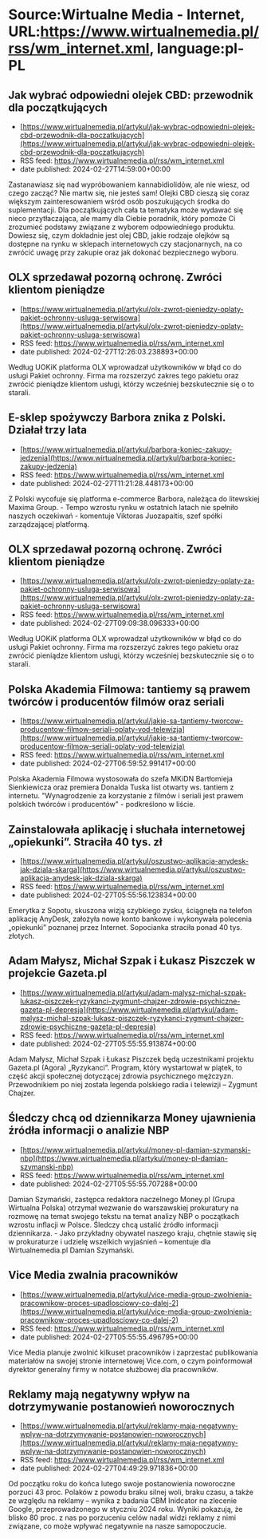 # Source:Wirtualne Media - Internet, URL:https://www.wirtualnemedia.pl/rss/wm_internet.xml, language:pl-PL

## Jak wybrać odpowiedni olejek CBD: przewodnik dla początkujących
 - [https://www.wirtualnemedia.pl/artykul/jak-wybrac-odpowiedni-olejek-cbd-przewodnik-dla-poczatkujacych](https://www.wirtualnemedia.pl/artykul/jak-wybrac-odpowiedni-olejek-cbd-przewodnik-dla-poczatkujacych)
 - RSS feed: https://www.wirtualnemedia.pl/rss/wm_internet.xml
 - date published: 2024-02-27T14:59:00+00:00

Zastanawiasz się nad wypróbowaniem kannabidiolidów, ale nie wiesz, od czego zacząć? Nie martw się, nie jesteś sam! Olejki CBD cieszą się coraz większym zainteresowaniem wśród osób poszukujących środka do suplementacji. Dla początkujących cała ta tematyka może wydawać się nieco przytłaczająca, ale mamy dla Ciebie poradnik, który pomoże Ci zrozumieć podstawy związane z wyborem odpowiedniego produktu. Dowiesz się, czym dokładnie jest olej CBD, jakie rodzaje olejków są dostępne na rynku w sklepach internetowych czy stacjonarnych, na co zwrócić uwagę przy zakupie oraz jak dokonać bezpiecznego wyboru.

## OLX sprzedawał pozorną ochronę. Zwróci klientom pieniądze
 - [https://www.wirtualnemedia.pl/artykul/olx-zwrot-pieniedzy-oplaty-pakiet-ochronny-usluga-serwisowa](https://www.wirtualnemedia.pl/artykul/olx-zwrot-pieniedzy-oplaty-pakiet-ochronny-usluga-serwisowa)
 - RSS feed: https://www.wirtualnemedia.pl/rss/wm_internet.xml
 - date published: 2024-02-27T12:26:03.238893+00:00

Według UOKiK platforma OLX wprowadzał użytkowników w błąd co do usługi Pakiet ochronny. Firma ma rozszerzyć zakres tego pakietu oraz zwrócić pieniądze klientom usługi, którzy wcześniej bezskutecznie się o to starali.

## E-sklep spożywczy Barbora znika z Polski. Działał trzy lata
 - [https://www.wirtualnemedia.pl/artykul/barbora-koniec-zakupy-jedzenia](https://www.wirtualnemedia.pl/artykul/barbora-koniec-zakupy-jedzenia)
 - RSS feed: https://www.wirtualnemedia.pl/rss/wm_internet.xml
 - date published: 2024-02-27T11:21:28.448173+00:00

Z Polski wycofuje się platforma e-commerce Barbora, należąca do litewskiej Maxima Group. - Tempo wzrostu rynku w ostatnich latach nie spełniło naszych oczekiwań - komentuje Viktoras Juozapaitis, szef spółki zarządzającej platformą.

## OLX sprzedawał pozorną ochronę. Zwróci klientom pieniądze
 - [https://www.wirtualnemedia.pl/artykul/olx-zwrot-pieniedzy-oplaty-za-pakiet-ochronny-usluga-serwisowa](https://www.wirtualnemedia.pl/artykul/olx-zwrot-pieniedzy-oplaty-za-pakiet-ochronny-usluga-serwisowa)
 - RSS feed: https://www.wirtualnemedia.pl/rss/wm_internet.xml
 - date published: 2024-02-27T09:09:38.096333+00:00

Według UOKiK platforma OLX wprowadzał użytkowników w błąd co do usługi Pakiet ochronny. Firma ma rozszerzyć zakres tego pakietu oraz zwrócić pieniądze klientom usługi, którzy wcześniej bezskutecznie się o to starali.

## Polska Akademia Filmowa: tantiemy są prawem twórców i producentów filmów oraz seriali
 - [https://www.wirtualnemedia.pl/artykul/jakie-sa-tantiemy-tworcow-producentow-filmow-seriali-oplaty-vod-telewizja](https://www.wirtualnemedia.pl/artykul/jakie-sa-tantiemy-tworcow-producentow-filmow-seriali-oplaty-vod-telewizja)
 - RSS feed: https://www.wirtualnemedia.pl/rss/wm_internet.xml
 - date published: 2024-02-27T06:59:52.991417+00:00

Polska Akademia Filmowa wystosowała do szefa MKiDN Bartłomieja Sienkiewicza oraz premiera Donalda Tuska list otwarty ws. tantiem z internetu. "Wynagrodzenie za korzystanie z filmów i seriali jest prawem polskich twórców i producentów" - podkreślono w liście.

## Zainstalowała aplikację i słuchała internetowej „opiekunki”. Straciła 40 tys. zł
 - [https://www.wirtualnemedia.pl/artykul/oszustwo-aplikacja-anydesk-jak-dziala-skarga](https://www.wirtualnemedia.pl/artykul/oszustwo-aplikacja-anydesk-jak-dziala-skarga)
 - RSS feed: https://www.wirtualnemedia.pl/rss/wm_internet.xml
 - date published: 2024-02-27T05:55:56.123834+00:00

Emerytka z Sopotu, skuszona wizją szybkiego zysku, ściągnęła na telefon aplikację AnyDesk, założyła nowe konto bankowe i wykonywała polecenia „opiekunki” poznanej przez Internet. Sopocianka straciła ponad 40 tys. złotych.

## Adam Małysz, Michał Szpak i Łukasz Piszczek w projekcie Gazeta.pl
 - [https://www.wirtualnemedia.pl/artykul/adam-malysz-michal-szpak-lukasz-piszczek-ryzykanci-zygmunt-chajzer-zdrowie-psychiczne-gazeta-pl-depresja](https://www.wirtualnemedia.pl/artykul/adam-malysz-michal-szpak-lukasz-piszczek-ryzykanci-zygmunt-chajzer-zdrowie-psychiczne-gazeta-pl-depresja)
 - RSS feed: https://www.wirtualnemedia.pl/rss/wm_internet.xml
 - date published: 2024-02-27T05:55:55.913874+00:00

Adam Małysz, Michał Szpak i Łukasz Piszczek będą uczestnikami projektu Gazeta.pl (Agora) „Ryzykanci”. Program, który wystartował w piątek, to część akcji społecznej dotyczącej zdrowia psychicznego mężczyzn. Przewodnikiem po niej została legenda polskiego radia i telewizji – Zygmunt Chajzer.

## Śledczy chcą od dziennikarza Money ujawnienia źródła informacji o analizie NBP
 - [https://www.wirtualnemedia.pl/artykul/money-pl-damian-szymanski-nbp](https://www.wirtualnemedia.pl/artykul/money-pl-damian-szymanski-nbp)
 - RSS feed: https://www.wirtualnemedia.pl/rss/wm_internet.xml
 - date published: 2024-02-27T05:55:55.707288+00:00

Damian Szymański, zastępca redaktora naczelnego Money.pl (Grupa Wirtualna Polska) otrzymał wezwanie do warszawskiej prokuratury na rozmowę na temat swojego tekstu na temat analizy NBP o początkach wzrostu inflacji w Polsce. Śledczy chcą ustalić źródło informacji dziennikarza. - Jako przykładny obywatel naszego kraju, chętnie stawię się w prokuraturze i udzielę wszelkich wyjaśnień – komentuje dla Wirtualnemedia.pl Damian Szymański.

## Vice Media zwalnia pracowników
 - [https://www.wirtualnemedia.pl/artykul/vice-media-group-zwolnienia-pracownikow-proces-upadlosciowy-co-dalej-2](https://www.wirtualnemedia.pl/artykul/vice-media-group-zwolnienia-pracownikow-proces-upadlosciowy-co-dalej-2)
 - RSS feed: https://www.wirtualnemedia.pl/rss/wm_internet.xml
 - date published: 2024-02-27T05:55:55.496795+00:00

Vice Media planuje zwolnić kilkuset pracowników i zaprzestać publikowania materiałów na swojej stronie internetowej Vice.com, o czym poinformował dyrektor generalny firmy w notatce służbowej dla pracowników.

## Reklamy mają negatywny wpływ na dotrzymywanie postanowień noworocznych
 - [https://www.wirtualnemedia.pl/artykul/reklamy-maja-negatywny-wplyw-na-dotrzymywanie-postanowien-noworocznych](https://www.wirtualnemedia.pl/artykul/reklamy-maja-negatywny-wplyw-na-dotrzymywanie-postanowien-noworocznych)
 - RSS feed: https://www.wirtualnemedia.pl/rss/wm_internet.xml
 - date published: 2024-02-27T04:49:29.971836+00:00

Od początku roku do końca lutego swoje postanowienia noworoczne porzuci 43 proc. Polaków z powodu braku silnej woli, braku czasu, a także ze względu na reklamy – wynika z badania CBM Inidcator na zlecenie Google, przeprowadzonego w styczniu 2024 roku. Wyniki pokazują, że blisko 80 proc. z nas po porzuceniu celów nadal widzi reklamy z nimi związane, co może wpływać negatywnie na nasze samopoczucie.

